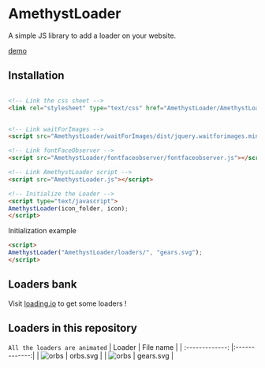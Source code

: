 # AmethystLoader
A simple JS library to add a loader on your website.

[demo](http://projets.melvin-lemoine.me/AmethystLoader/demo/)


## Installation

```HTML

<!-- Link the css sheet -->
<link rel="stylesheet" type="text/css" href="AmethystLoader/AmethystLoader.css" />


<!-- Link waitForImages -->
<script src="AmethystLoader/waitForImages/dist/jquery.waitforimages.min.js"></script>

<!-- Link fontFaceObserver -->
<script src="AmethystLoader/fontfaceobserver/fontfaceobserver.js"></script>

<!-- Link AmethystLoader script -->
<script src="AmethystLoader.js"></script>

<!-- Initialize the Loader -->
<script type="text/javascript">
AmethystLoader(icon_folder, icon);
</script>

```

Initialization example
```HTML
<script>
AmethystLoader("AmethystLoader/loaders/", "gears.svg");
</script>
```

## Loaders bank
Visit [loading.io](https://loading.io) to get some loaders !

## Loaders in this repository
`All the loaders are animated`
| Loader                                                        | File name     |
| :-------------:                                               |:-------------:|
| ![orbs](documents.melvin-lemoine.me/loaders/orbs.svg)        | orbs.svg      |
| ![orbs](documents.melvin-lemoine.me/loaders/gears.svg)        | gears.svg     |
